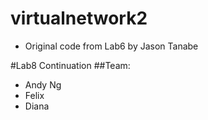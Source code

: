 virtualnetwork2
===============

- Original code from Lab6 by Jason Tanabe

#Lab8 Continuation
##Team:
 - Andy Ng
 - Felix
 - Diana
